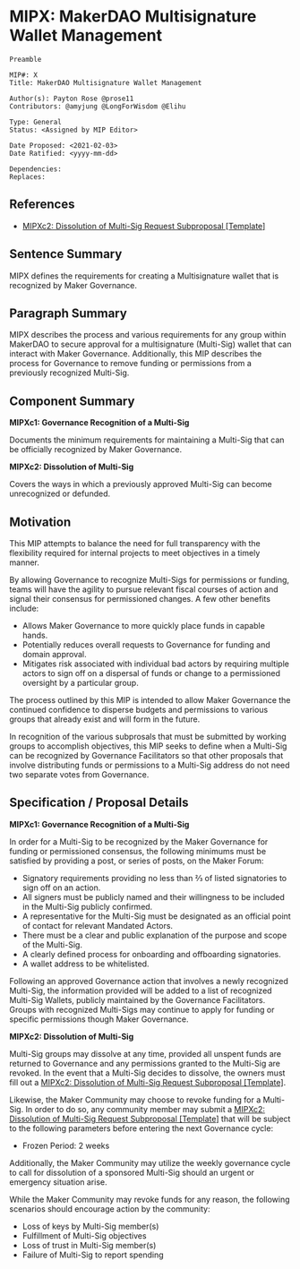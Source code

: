 # MIPX: MakerDAO Multisignature Wallet Management
```
Preamble

MIP#: X
Title: MakerDAO Multisignature Wallet Management

Author(s): Payton Rose @prose11
Contributors: @amyjung @LongForWisdom @Elihu

Type: General
Status: <Assigned by MIP Editor>

Date Proposed: <2021-02-03>
Date Ratified: <yyyy-mm-dd>

Dependencies:
Replaces:
```
## References

* [MIPXc2: Dissolution of Multi-Sig Request Subproposal [Template]](https://github.com/prose11/mips/blob/master/Multi-Sig/MIPXc2%20Subproposal%5BTemplate%5D.md)

## Sentence Summary

MIPX defines the requirements for creating a Multisignature wallet that is recognized by Maker Governance.

## Paragraph Summary

MIPX describes the process and various requirements for any group within MakerDAO to secure approval for a multisignature (Multi-Sig) wallet that can interact with Maker Governance. Additionally, this MIP describes the process for Governance to remove funding or permissions from a previously recognized Multi-Sig.

## Component Summary

**MIPXc1: Governance Recognition of a Multi-Sig**

Documents the minimum requirements for maintaining a Multi-Sig that can be officially recognized by Maker Governance.

**MIPXc2: Dissolution of Multi-Sig**

Covers the ways in which a previously approved Multi-Sig can become unrecognized or defunded.

## Motivation

This MIP attempts to balance the need for full transparency with the flexibility required for internal projects to meet objectives in a timely manner.

By allowing Governance to recognize Multi-Sigs for permissions or funding, teams will have the agility to pursue relevant fiscal courses of action and signal their consensus for permissioned changes. A few other benefits include:

* Allows Maker Governance to more quickly place funds in capable hands.
* Potentially reduces overall requests to Governance for funding and domain approval.
* Mitigates risk associated with individual bad actors by requiring multiple actors to sign off on a dispersal of funds or change to a permissioned oversight by a particular group.

The process outlined by this MIP is intended to allow Maker Governance the continued confidence to disperse budgets and permissions to various groups that already exist and will form in the future.

In recognition of the various subprosals that must be submitted by working groups to accomplish objectives, this MIP seeks to define when a Multi-Sig can be recognized by Governance Facilitators so that other proposals that involve distributing funds or permissions to a Multi-Sig address do not need two separate votes from Governance.

## Specification / Proposal Details

**MIPXc1: Governance Recognition of a Multi-Sig**

In order for a Multi-Sig to be recognized by the Maker Governance for funding or permissioned consensus, the following minimums must be satisfied by providing a post, or series of posts, on the Maker Forum:

* Signatory requirements providing no less than ⅔ of listed signatories to sign off on an action.
* All signers must be publicly named and their willingness to be included in the Multi-Sig publicly confirmed.
* A representative for the Multi-Sig must be designated as an official point of contact for relevant Mandated Actors.
* There must be a clear and public explanation of the purpose and scope of the Multi-Sig.
* A clearly defined process for onboarding and offboarding signatories.
* A wallet address to be whitelisted.

Following an approved Governance action that involves a newly recognized Multi-Sig, the information provided will be added to a list of recognized Multi-Sig Wallets, publicly maintained by the Governance Facilitators. Groups with recognized Multi-Sigs may continue to apply for funding or specific permissions though Maker Governance.

**MIPXc2: Dissolution of Multi-Sig**

Multi-Sig groups may dissolve at any time, provided all unspent funds are returned to Governance and any permissions granted to the Multi-Sig are revoked. In the event that a Multi-Sig decides to dissolve, the owners must fill out a [MIPXc2: Dissolution of Multi-Sig Request Subproposal [Template]](https://github.com/prose11/mips/blob/master/Multi-Sig/MIPXc2%20Subproposal%5BTemplate%5D.md).

Likewise, the Maker Community may choose to revoke funding for a Multi-Sig. In order to do so, any community member may submit a [MIPXc2: Dissolution of Multi-Sig Request Subproposal [Template]](https://github.com/prose11/mips/blob/master/Multi-Sig/MIPXc2%20Subproposal%5BTemplate%5D.md) that will be subject to the following parameters before entering the next Governance cycle:

* Frozen Period: 2 weeks

Additionally, the Maker Community may utilize the weekly governance cycle to call for dissolution of a sponsored Multi-Sig should an urgent or emergency situation arise.

While the Maker Community may revoke funds for any reason, the following scenarios should encourage action by the community:

* Loss of keys by Multi-Sig member(s)
* Fulfillment of Multi-Sig objectives
* Loss of trust in Multi-Sig member(s)
* Failure of Multi-Sig to report spending
